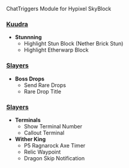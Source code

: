 ChatTriggers Module for Hypixel SkyBlock

### <u>Kuudra</u>
- **Stunnning**
    - Highlight Stun Block (Nether Brick Stun)
    - Highlight Etherwarp Block
### <u>Slayers</u>
- **Boss Drops**
    - Send Rare Drops
    - Rare Drop Title
### <u>Slayers</u>
- **Terminals**
    - Show Terminal Number
    - Callout Terminal
- **Wither King**
    - P5 Ragnarock Axe Timer
    - Relic Waypoint
    - Dragon Skip Notification
